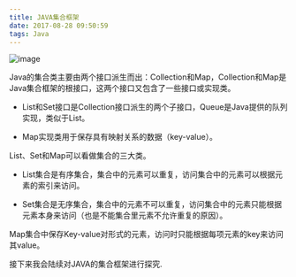 ```yaml
---
title: JAVA集合框架
date: 2017-08-28 09:50:59
tags: Java
---
```


![image](https://github.com/bmwu/bmwu.github.io/blob/master/images/JAVA%E9%9B%86%E5%90%88%E5%9B%BE%E8%B0%B1.jpeg?raw=true)

Java的集合类主要由两个接口派生而出：Collection和Map，Collection和Map是Java集合框架的根接口，这两个接口又包含了一些接口或实现类。

- List和Set接口是Collection接口派生的两个子接口，Queue是Java提供的队列实现，类似于List。


- Map实现类用于保存具有映射关系的数据（key-value）。

List、Set和Map可以看做集合的三大类。

- List集合是有序集合，集合中的元素可以重复，访问集合中的元素可以根据元素的索引来访问。


- Set集合是无序集合，集合中的元素不可以重复，访问集合中的元素只能根据元素本身来访问（也是不能集合里元素不允许重复的原因）。

Map集合中保存Key-value对形式的元素，访问时只能根据每项元素的key来访问其value。

接下来我会陆续对JAVA的集合框架进行探究.